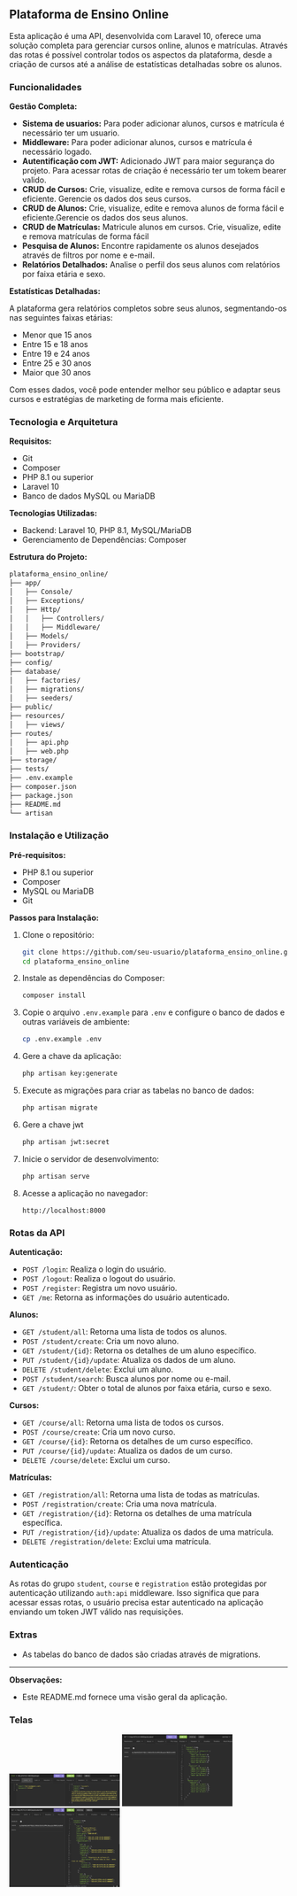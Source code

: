 ## Plataforma de Ensino Online

Esta aplicação é uma API, desenvolvida com Laravel 10, oferece uma solução completa para gerenciar cursos online, alunos e matrículas. Através das rotas é possível controlar todos os aspectos da plataforma, desde a criação de cursos até a análise de estatísticas detalhadas sobre os alunos.

### Funcionalidades

**Gestão Completa:**

-   **Sistema de usuarios:** Para poder adicionar alunos, cursos e matrícula é necessário ter um usuario.
-   **Middleware:** Para poder adicionar alunos, cursos e matrícula é necessário logado.
-   **Autentificação com JWT:** Adicionado JWT para maior segurança do projeto. Para acessar rotas de criação é necessário ter um tokem bearer valido.
-   **CRUD de Cursos:** Crie, visualize, edite e remova cursos de forma fácil e eficiente. Gerencie os dados dos seus cursos.
-   **CRUD de Alunos:** Crie, visualize, edite e remova alunos de forma fácil e eficiente.Gerencie os dados dos seus alunos.
-   **CRUD de Matrículas:** Matricule alunos em cursos. Crie, visualize, edite e remova matrículas de forma fácil
-   **Pesquisa de Alunos:** Encontre rapidamente os alunos desejados através de filtros por nome e e-mail.
-   **Relatórios Detalhados:** Analise o perfil dos seus alunos com relatórios por faixa etária e sexo.

**Estatísticas Detalhadas:**

A plataforma gera relatórios completos sobre seus alunos, segmentando-os nas seguintes faixas etárias:

-   Menor que 15 anos
-   Entre 15 e 18 anos
-   Entre 19 e 24 anos
-   Entre 25 e 30 anos
-   Maior que 30 anos

Com esses dados, você pode entender melhor seu público e adaptar seus cursos e estratégias de marketing de forma mais eficiente.

### Tecnologia e Arquitetura

**Requisitos:**

-   Git
-   Composer
-   PHP 8.1 ou superior
-   Laravel 10
-   Banco de dados MySQL ou MariaDB

**Tecnologias Utilizadas:**

-   Backend: Laravel 10, PHP 8.1, MySQL/MariaDB
-   Gerenciamento de Dependências: Composer

**Estrutura do Projeto:**

```
plataforma_ensino_online/
├── app/
│   ├── Console/
│   ├── Exceptions/
│   ├── Http/
│   │   ├── Controllers/
│   │   ├── Middleware/
│   ├── Models/
│   ├── Providers/
├── bootstrap/
├── config/
├── database/
│   ├── factories/
│   ├── migrations/
│   ├── seeders/
├── public/
├── resources/
│   ├── views/
├── routes/
│   ├── api.php
│   ├── web.php
├── storage/
├── tests/
├── .env.example
├── composer.json
├── package.json
├── README.md
└── artisan
```

### Instalação e Utilização

**Pré-requisitos:**

-   PHP 8.1 ou superior
-   Composer
-   MySQL ou MariaDB
-   Git

**Passos para Instalação:**

1. Clone o repositório:

    ```bash
    git clone https://github.com/seu-usuario/plataforma_ensino_online.git
    cd plataforma_ensino_online
    ```

2. Instale as dependências do Composer:

    ```bash
    composer install
    ```

3. Copie o arquivo `.env.example` para `.env` e configure o banco de dados e outras variáveis de ambiente:

    ```bash
    cp .env.example .env
    ```

4. Gere a chave da aplicação:

    ```bash
    php artisan key:generate
    ```

5. Execute as migrações para criar as tabelas no banco de dados:

    ```bash
    php artisan migrate
    ```

6. Gere a chave jwt

    ```bash
    php artisan jwt:secret
    ```

7. Inicie o servidor de desenvolvimento:

    ```bash
    php artisan serve
    ```

8. Acesse a aplicação no navegador:
    ```
    http://localhost:8000
    ```

### Rotas da API

**Autenticação:**

-   `POST /login`: Realiza o login do usuário.
-   `POST /logout`: Realiza o logout do usuário.
-   `POST /register`: Registra um novo usuário.
-   `GET /me`: Retorna as informações do usuário autenticado.

**Alunos:**

-   `GET /student/all`: Retorna uma lista de todos os alunos.
-   `POST /student/create`: Cria um novo aluno.
-   `GET /student/{id}`: Retorna os detalhes de um aluno específico.
-   `PUT /student/{id}/update`: Atualiza os dados de um aluno.
-   `DELETE /student/delete`: Exclui um aluno.
-   `POST /student/search`: Busca alunos por nome ou e-mail.
-   `GET /student/`: Obter o total de alunos por faixa etária, curso e sexo.

**Cursos:**

-   `GET /course/all`: Retorna uma lista de todos os cursos.
-   `POST /course/create`: Cria um novo curso.
-   `GET /course/{id}`: Retorna os detalhes de um curso específico.
-   `PUT /course/{id}/update`: Atualiza os dados de um curso.
-   `DELETE /course/delete`: Exclui um curso.

**Matrículas:**

-   `GET /registration/all`: Retorna uma lista de todas as matrículas.
-   `POST /registration/create`: Cria uma nova matrícula.
-   `GET /registration/{id}`: Retorna os detalhes de uma matrícula específica.
-   `PUT /registration/{id}/update`: Atualiza os dados de uma matrícula.
-   `DELETE /registration/delete`: Exclui uma matrícula.

### Autenticação

As rotas do grupo `student`, `course` e `registration` estão protegidas por autenticação utilizando `auth:api` middleware. Isso significa que para acessar essas rotas, o usuário precisa estar autenticado na aplicação enviando um token JWT válido nas requisições.

### Extras

-   As tabelas do banco de dados são criadas através de migrations.

---

**Observações:**

-   Este README.md fornece uma visão geral da aplicação.

### Telas

<img src="img/_1.png" alt="Insomnia" width="200"/>
<img src="img/_2.png" alt="Insomnia" width="200"/>
<img src="img/_3.png" alt="Insomnia" width="200"/>
